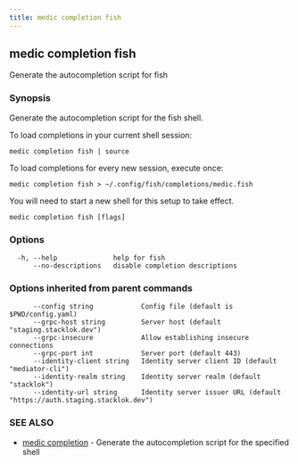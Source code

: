 ```yaml
---
title: medic completion fish
---
```

## medic completion fish

Generate the autocompletion script for fish

### Synopsis

Generate the autocompletion script for the fish shell.

To load completions in your current shell session:

	medic completion fish | source

To load completions for every new session, execute once:

	medic completion fish > ~/.config/fish/completions/medic.fish

You will need to start a new shell for this setup to take effect.


```
medic completion fish [flags]
```

### Options

```
  -h, --help              help for fish
      --no-descriptions   disable completion descriptions
```

### Options inherited from parent commands

```
      --config string            Config file (default is $PWD/config.yaml)
      --grpc-host string         Server host (default "staging.stacklok.dev")
      --grpc-insecure            Allow establishing insecure connections
      --grpc-port int            Server port (default 443)
      --identity-client string   Identity server client ID (default "mediator-cli")
      --identity-realm string    Identity server realm (default "stacklok")
      --identity-url string      Identity server issuer URL (default "https://auth.staging.stacklok.dev")
```

### SEE ALSO

* [medic completion](medic_completion.md)	 - Generate the autocompletion script for the specified shell

